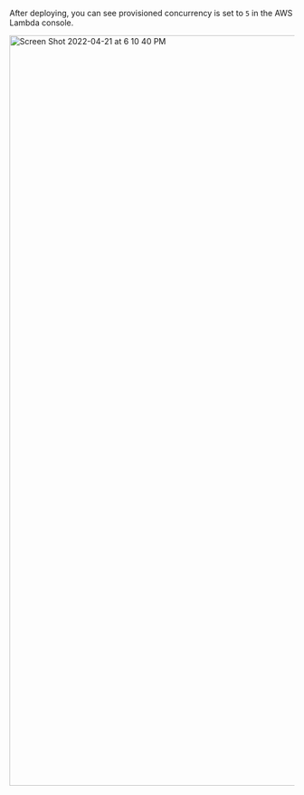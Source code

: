 After deploying, you can see provisioned concurrency is set to `5` in the AWS Lambda console.

<img width="1326" alt="Screen Shot 2022-04-21 at 6 10 40 PM" src="https://user-images.githubusercontent.com/83515/164560068-499e1f9c-3f9e-42c2-a8a3-6e9c4591965d.png">
